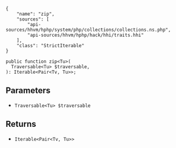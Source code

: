 ``` yamlmeta
{
    "name": "zip",
    "sources": [
        "api-sources/hhvm/hphp/system/php/collections/collections.ns.php",
        "api-sources/hhvm/hphp/hack/hhi/traits.hhi"
    ],
    "class": "StrictIterable"
}
```




``` Hack
public function zip<Tu>(
  Traversable<Tu> $traversable,
): Iterable<Pair<Tv, Tu>>;
```




## Parameters




+ ` Traversable<Tu> $traversable `




## Returns




* ` Iterable<Pair<Tv, Tu>> `
<!-- HHAPIDOC -->
